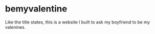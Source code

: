 # bemyvalentine

Like the title states, this is a website I built to ask my boyfriend to be my valenines.